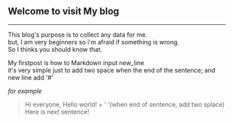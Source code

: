 ## Welcome to visit My blog  
---------  
  
This blog's purpose is to collect any data for me.  
but, I am very beginners so i'm afraid if something is wrong.  
So I thinks you should know that.  

My firstpost is how to Markdown input new_line  
it's very simple just to add two space when the end of the sentence;  and new line add '#'

 *for example*
 >Hi everyone, Hello world! + '  '(when end of sentence, add two splace)  
 >Here is next sentence!
 
